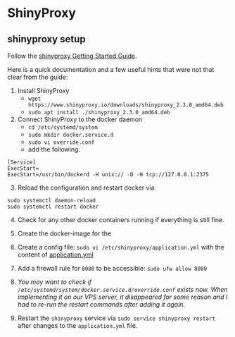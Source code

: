 # ShinyProxy

## shinyproxy setup

Follow the [shinyproxy Getting Started Guide](https://www.shinyproxy.io/documentation/getting-started/).

Here is a quick documentation and a few useful hints that were not that clear from the guide:

1. Install ShinyProxy
     - `wget https://www.shinyproxy.io/downloads/shinyproxy_2.3.0_amd64.deb`
     - `sudo apt install ./shinyproxy_2.3.0_amd64.deb`
2. Connect ShinyProxy to the docker daemon
     - `cd /etc/systemd/system`
     - `sudo mkdir docker.service.d`
     - `sudo vi override.conf`
     - add the following:

```
[Service]
ExecStart=
ExecStart=/usr/bin/dockerd -H unix:// -D -H tcp://127.0.0.1:2375
```

3. Reload the configuration and restart docker via

```
sudo systemctl daemon-reload
sudo systemctl restart docker
```

4. Check for any other docker containers running if everything is still fine.
5. Create the docker-image for the 
5. Create a config file: `sudo vi /etc/shinyproxy/application.yml` with the content of [application.yml](./application.yml)

6. Add a firewall rule for `8080` to be accessible: `sudo ufw allow 8080`
7. *You may want to check if `/etc/systemd/system/docker.service.d/override.conf` exists now. When implementing it on our VPS server, it disappeared for some reason and I had to re-run the restart commands after adding it again.*
8. Restart the `shinyproxy` service via `sudo service shinyproxy restart` after changes to the `application.yml` file.
